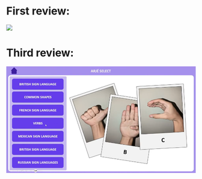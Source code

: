 # First review:

[![](https://img.youtube.com/vi/7KNYJq8uZnc/maxresdefault.jpg)](https://youtu.be/7KNYJq8uZnc)

# Third review:

[![](../../Assets/Video3.png)](https://www.youtube.com/watch?v=lro_BUuWrVw&t=2s&ab_channel=ANDRYAZAELRABANALESANDRADE)
